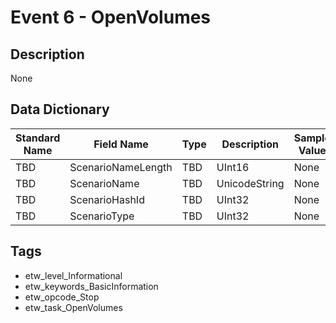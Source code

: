 # Event 6 - OpenVolumes

## Description
None

## Data Dictionary
|Standard Name|Field Name|Type|Description|Sample Value|
|---|---|---|---|---|
|TBD|ScenarioNameLength|TBD|UInt16|None|None|
|TBD|ScenarioName|TBD|UnicodeString|None|None|
|TBD|ScenarioHashId|TBD|UInt32|None|None|
|TBD|ScenarioType|TBD|UInt32|None|None|

## Tags
* etw_level_Informational
* etw_keywords_BasicInformation
* etw_opcode_Stop
* etw_task_OpenVolumes